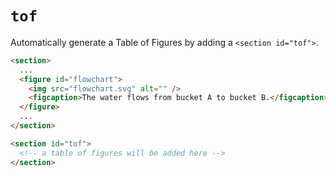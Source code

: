 # `tof`

Automatically generate a Table of Figures by adding a `<section id="tof">`.


```html "example": "Table of Figures"
<section>
  ...
  <figure id="flowchart">
    <img src="flowchart.svg" alt="" />
    <figcaption>The water flows from bucket A to bucket B.</figcaption>
  </figure>
  ...
</section>

<section id="tof">
  <!-- a table of figures will be added here -->
</section>
```
